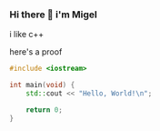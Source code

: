 ### Hi there 👋 i'm Migel

i like c++

here's a proof
```cpp
#include <iostream>

int main(void) {
    std::cout << "Hello, World!\n";

    return 0;
}
```
